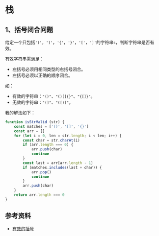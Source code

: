 # 栈

## 1、括号闭合问题

给定一个只包括`'('`，`')'`，`'{'`，`'}'`，`'['`，`']'`的字符串`s`，判断字符串是否有效。

有效字符串需满足：

- 左括号必须用相同类型的右括号闭合。
- 左括号必须以正确的顺序闭合。

如：

- 有效的字符串：`"()"`、`"()[]{}"`、`"{[]}"`。
- 无效的字符串：`"(]"`、`"([)]"`。

我的解法如下：

```javascript
function isStrValid (str) {
    const matches = ['()', '[]', '{}']
    const arr = []
    for (let i = 0, len = str.length; i < len; i++) {
        const char = str.charAt(i)
        if (arr.length === 0) {
            arr.push(char)
            continue
        }
        const last = arr[arr.length - 1]
        if (matches.includes(last + char)) {
            arr.pop()
            continue
        }
        arr.push(char)
    }
    return arr.length === 0
}
```

## 参考资料

- [有效的括号](https://leetcode-cn.com/problems/valid-parentheses/)

